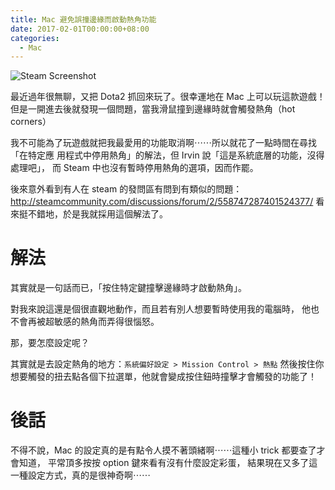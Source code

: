 ```yaml
---
title: Mac 避免誤撞邊緣而啟動熱角功能
date: 2017-02-01T00:00:00+08:00
categories:
  - Mac
---
```


![Steam Screenshot](//wildsky.cc/blog-images/2017/02/01-steam.png)


最近過年很無聊，又把 Dota2 抓回來玩了。很幸運地在 Mac 上可以玩這款遊戲！
但是一開進去後就發現一個問題，當我滑鼠撞到邊緣時就會觸發熱角（hot corners）

我不可能為了玩遊戲就把我最愛用的功能取消啊⋯⋯所以就花了一點時間在尋找「在特定應
用程式中停用熱角」的解法，但 Irvin 說「這是系統底層的功能，沒得處理吧」，
而 Steam 中也沒有暫時停用熱角的選項，因而作罷。

後來意外看到有人在 steam 的發問區有問到有類似的問題： <http://steamcommunity.com/discussions/forum/2/558747287401524377/>
看來挺不錯地，於是我就採用這個解法了。

# 解法

其實就是一句話而已，「按住特定鍵撞擊邊緣時才啟動熱角」。

對我來說這還是個很直觀地動作，而且若有別人想要暫時使用我的電腦時，
他也不會再被超敏感的熱角而弄得很惱怒。

那，要怎麼設定呢？

其實就是去設定熱角的地方：`系統偏好設定 > Mission Control > 熱點`
然後按住你想要觸發的扭去點各個下拉選單，他就會變成按住鈕時撞擊才會觸發的功能了！

# 後話

不得不說，Mac 的設定真的是有點令人摸不著頭緒啊⋯⋯這種小 trick 都要查了才會知道，
平常頂多按按 option 鍵來看有沒有什麼設定彩蛋，
結果現在又多了這一種設定方式，真的是很神奇啊⋯⋯
